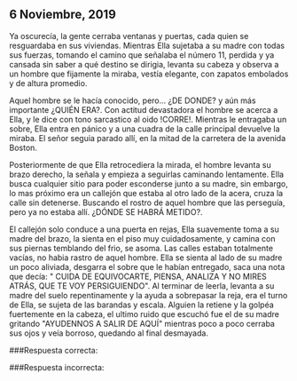 ## 6 Noviembre, 2019


Ya oscurecía, la gente cerraba ventanas y puertas, cada quien se resguardaba en sus viviendas. Mientras Ella sujetaba a su madre con todas sus fuerzas, tomando el camino que señalaba el número 11, perdida y ya cansada sin saber a qué destino se dirigia, levanta su cabeza y observa a un hombre que fijamente la miraba, vestía elegante, con zapatos embolados y de altura promedio. 

Aquel hombre se le hacía conocido, pero... ¿DE DONDE? y aún más importante ¿QUIÉN ERA?. Con actitud devastadora el hombre se acerca a Ella, y le dice con tono sarcastico al oido !CORRE!. Mientras le entragaba un sobre, Ella entra en pánico y a una cuadra de la calle principal devuelve la miraba. El señor seguia parado allí, en la mitad de la carretera de la avenida Boston. 

Posteriormente de que Ella retrocediera la mirada, el hombre levanta su brazo derecho, la señala y empieza a seguirlas caminando lentamente. Ella busca cualquier sitio para poder esconderse junto a su madre, sin embargo, lo mas próximo era un callejón que estaba al otro lado de la acera, cruza la calle sin detenerse. Buscando el rostro de aquel hombre que las perseguía, pero ya no estaba allí. ¿DÓNDE SE HABRÁ METIDO?. 

El callejón solo conduce a una puerta en rejas, Ella suavemente toma a su madre del brazo, la sienta en el piso muy cuidadosamente, y camina con sus piernas temblando del frio, se asoma. Las calles estaban totalmente vacías, no habia rastro de aquel hombre. Ella se sienta al lado de su madre un poco aliviada, desgarra el sobre que le habían entregado, saca una nota que decía: " CUIDA DE EQUIVOCARTE, PIENSA, ANALIZA Y NO MIRES ATRÁS,  QUE TE VOY PERSIGUIENDO". Al terminar de leerla, levanta a su madre del suelo repentinamente y la ayuda a sobrepasar la reja, era el turno de Ella, se sujeta de las barandas y escala. Alguien la retiene y la golpéa fuertemente en la cabeza, el ultimo ruido que escuchó fue el de su madre gritando "AYUDENNOS A SALIR DE AQUÍ" mientras poco a poco cerraba sus ojos y veía borroso, quedando al final desmayada.

###Respuesta correcta:

###Respuesta incorrecta:

